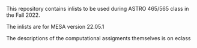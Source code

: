This repository contains inlists to be used during ASTRO 465/565 class in the Fall 2022.

The inlists are for MESA version 22.05.1

The descriptions of the computational assigments themselves is on eclass

